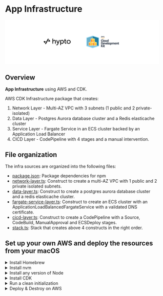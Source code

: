 # App Infrastructure

![](logo/hypto_cdk.png)

## Overview

**App Infrastructure** using AWS and CDK.

AWS CDK Infrastructure package that creates:
1) Network Layer - Multi-AZ VPC with 3 subnets (1 public and 2 private-isolated)
2) Data Layer - Postgres Aurora database cluster and a Redis elasticache cluster
3) Service Layer - Fargate Service in an ECS cluster backed by an Application Load Balancer
4) CICD Layer - CodePipeline with 4 stages and a manual intervention.

## File organization

The infra sources are organized into the following files:

- [package.json](package.json): Package dependencies for npm
- [network-layer.ts](lib/network-layer.ts): Construct to create a multi-AZ VPC with 1 public and 2 private isolated subnets.
- [data-layer.ts](lib/data-layer.ts): Construct to create a postgres aurora database cluster and a redis elasticache cluster.
- [fargate-service-layer.ts](lib/service-layer/fargate-service-layer.ts): Construct to create an ECS cluster with an ApplicationLoadBalancedFargateService with a validated DNS certificate.
- [cicd-layer.ts](lib/deployment-layer.ts): Construct to create a CodePipeline with a Source, CodeBuild, ManualApproval and ECSDeploy stages.
- [stack.ts](bin/stack.ts): Stack that creates above 4 constructs in the right order.

## Set up your own AWS and deploy the resources from your macOS

<details>
  <summary>Install Homebrew</summary>

Download and install Homebrew:

  ```sh
  /bin/bash -c "$(curl -fsSL https://raw.githubusercontent.com/Homebrew/install/HEAD/install.sh)"
  ```
</details>

<details>
  <summary>Install nvm</summary>

Install latest version of nvm:

  ```sh
  brew install nvm
  ```
</details>
<details>
  <summary>Install any version of Node</summary>

Install latest version of node:

  ```sh
  nvm install node
  ```

or any specific version of node:

  ```sh
  nvm install 14.17.6
  ```
</details>
<details>
  <summary>Install CDK</summary>

Follow the instructions from [AWS CDK Getting Started](https://docs.aws.amazon.com/cdk/latest/guide/getting_started.html#getting_started_prerequisites)
to configure your AWS account and install CDK

</details>
<details>
  <summary>Run a clean initialization</summary>

Run a custom clean build command (installing dependencies is handled part of the command)

  ```sh
  npm run clean
  ```

Install npm dependencies

  ```sh
  npm install
  ```

</details>
<details>
  <summary>Deploy & Destroy on AWS</summary>

To deploy the stack with all 4 constructs, run:

  ```sh
  cdk deploy
  ```

To destroy the stack, run:

  ```sh
  cdk destroy
  ```

</details>